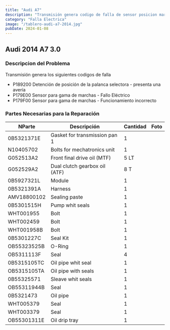 ```yaml
---
title: "Audi A7"
description: "Transmisión genera codigo de falla de sensor posicion marchas."
category: "Falla Electrica"
image: "/tablero-audi-a7-2014.jpg"
pubDate: 2024-01-08
---
```


## Audi 2014 A7 3.0 

### Descripcion del Problema

Transmisión genera los siguientes codigos de falla

- P189200 Detención de posición de la palanca selectora - presenta una avería
- P179E00 Sensor para gama de marchas - Fallo Eléctrico
- P179F00 Sensor para gama de marchas - Funcionamiento incorrecto

### Partes Necesarias para la Reparación


| NParte      | Descripción                   |  Cantidad  |    Foto       |
|-------------|-------------------------------|------------|---------------|
| 0B5321371E  | Gasket for transmission pan 1 |     1      |               |
| N10405702   | Bolts for mechatronics unit   |     1      |               |
| G052513A2   | Front final drive oil (MTF)   |     5 LT   |               |
| G052529A2   | Dual clutch gearbox oil (ATF) |     8 T    |               |
| 0B5927321L  | Module                        |     1      |               |
| 0B5321391A  | Harness                       |     1      |               |
| AMV18800102 | Sealing paste                 |     1      |               |
| 0B5301515H  | Pump whit seals               |     1      |               |
| WHT001955   | Bolt                          |     1      |               |
| WHT002459   | Bolt                          |     1      |               |
| WHT001958B  | Bolt                          |     1      |               |
| 0B5301227C  | Seal Kit                      |     1      |               |
| OB55323525B | O-Ring                        |     1      |               |
| OB5311113F  | Seal                          |     4      |               |
| 0B5315105TC | Oil pipe whit seal            |     1      |               |
| OB5315105TA | Oil pipe with seals           |     1      |               |
| 0B55325571  | Sleave whit seals             |     1      |               |
| OB55311944B | Seal                          |     1      |               |
| 0B5321473   | Oil pipe                      |     1      |               |
| WHT005379   | Seal                          |     1      |               |
| WHT003379   | Seal                          |     1      |               |
| OB55301311E | Oil drip tray                 |     1      |               |